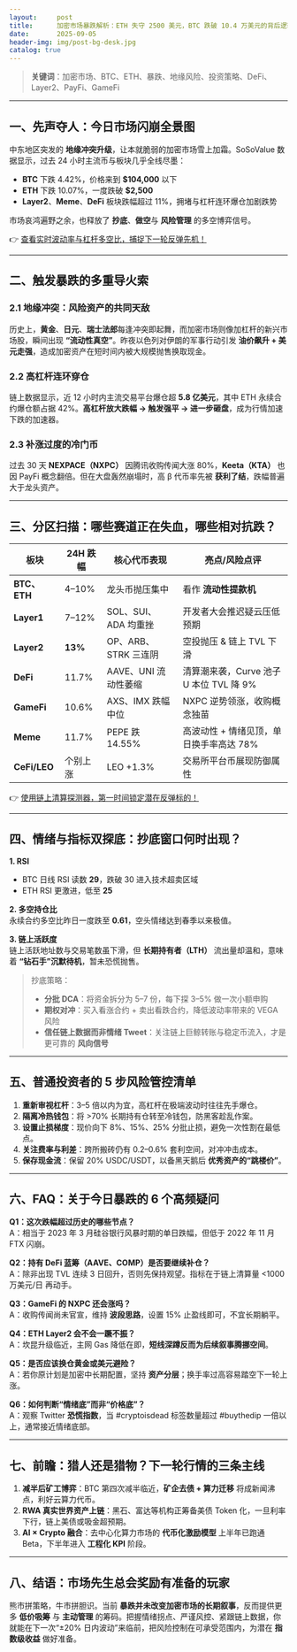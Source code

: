 ```yaml
---
layout:     post
title:      加密市场暴跌解析：ETH 失守 2500 美元，BTC 跌破 10.4 万美元的背后逻辑与避险策略
date:       2025-09-05
header-img: img/post-bg-desk.jpg
catalog: true
---
```


> **关键词**：加密市场、BTC、ETH、暴跌、地缘风险、投资策略、DeFi、Layer2、PayFi、GameFi

---

## 一、先声夺人：今日市场闪崩全景图

中东地区突发的 **地缘冲突升级**，让本就脆弱的加密市场雪上加霜。SoSoValue 数据显示，过去 24 小时主流币与板块几乎全线尽墨：

- **BTC** 下跌 4.42%，价格来到 **$104,000** 以下  
- **ETH** 下跌 10.07%，一度跌破 **$2,500**  
- **Layer2**、**Meme**、**DeFi** 板块跌幅超过 11%，拥堵与杠杆连环爆仓加剧跌势  

市场哀鸿遍野之余，也释放了 **抄底**、**做空**与 **风险管理** 的多空博弈信号。

👉 [查看实时波动率与杠杆多空比，捕捉下一轮反弹先机！](https://okxdog.com/)

---

## 二、触发暴跌的多重导火索

### 2.1 地缘冲突：风险资产的共同天敌  
历史上，**黄金**、**日元**、**瑞士法郎**每逢冲突即起舞，而加密市场则像加杠杆的新兴市场股，瞬间出现 **“流动性真空”**。昨夜以色列对伊朗的军事行动引发 **油价飙升 + 美元走强**，造成加密资产在短时间内被大规模抛售换取现金。

### 2.2 高杠杆连环穿仓  
链上数据显示，近 12 小时内主流交易平台爆仓超 **5.8 亿美元**，其中 ETH 永续合约爆仓额占据 42%。**高杠杆放大跌幅 → 触发强平 → 进一步砸盘**，成为行情加速下跌的加速器。

### 2.3 补涨过度的冷门币  
过去 30 天 **NEXPACE（NXPC）** 因腾讯收购传闻大涨 80%，**Keeta（KTA）** 也因 PayFi 概念翻倍。但在大盘轰然崩塌时，高 β 代币率先被 **获利了结**，跌幅普遍大于龙头资产。

---

## 三、分区扫描：哪些赛道正在失血，哪些相对抗跌？

| 板块 | 24H 跌幅 | 核心代币表现 | 亮点/风险点评 |
|------|---------|--------------|---------------|
| **BTC、ETH** | 4–10% | 龙头币抛压集中 | 看作 **流动性提款机** |
| **Layer1** | 7–12% | SOL、SUI、ADA 均重挫 | 开发者大会推迟疑云压低预期 |
| **Layer2** | **13%** | OP、ARB、STRK 三连阴 | 空投抛压 & 链上 TVL 下滑 |
| **DeFi** | 11.7% | AAVE、UNI 流动性萎缩 | 清算潮来袭，Curve 池子 U 本位 TVL 降 9% |
| **GameFi** | 10.6% | AXS、IMX 跌幅中位 | NXPC 逆势领涨，收购概念独苗 |
| **Meme** | 11.7% | PEPE 跌 14.55% | 高波动性 + 情绪见顶，单日换手率高达 78% |
| **CeFi/LEO** | 个别上涨 | LEO +1.3% | 交易所平台币展现防御属性 |

👉 [使用链上清算探测器，第一时间锁定潜在反弹标的！](https://okxdog.com/)

---

## 四、情绪与指标双探底：抄底窗口何时出现？

**1. RSI**  
- BTC 日线 RSI 读数 **29**，跌破 30 进入技术超卖区域  
- ETH RSI 更激进，低至 **25**

**2. 多空持仓比**  
永续合约多空比昨日一度跌至 **0.61**，空头情绪达到春季以来极值。

**3. 链上活跃度**  
链上活跃地址数与交易笔数虽下滑，但 **长期持有者（LTH）** 流出量却温和，意味着 **“钻石手”沉默待机**，暂未恐慌抛售。

> 抄底策略：  
> - **分批 DCA**：将资金拆分为 5–7 份，每下探 3–5% 做一次小额申购  
> - **期权对冲**：买入看涨合约 + 卖出看跌合约，降低波动率带来的 VEGA 风险  
> - **信任链上数据而非情绪 Tweet**：关注链上巨鲸转账与稳定币流入，才是更可靠的 **风向信号**

---

## 五、普通投资者的 5 步风险管控清单

1. **重新审视杠杆**：3–5 倍以内为宜，高杠杆在极端波动时往往先手爆仓。  
2. **隔离冷热钱包**：将 >70% 长期持有仓转至冷钱包，防黑客趁乱作案。  
3. **设置止损梯度**：现价向下 8%、15%、25% 分批止损，避免一次性割在最低点。  
4. **关注费率与利差**：跨所搬砖仍有 0.2–0.6% 套利空间，对冲冲击成本。  
5. **保存现金流**：保留 20% USDC/USDT，以备黑天鹅后 **优秀资产的“跳楼价”**。

---

## 六、FAQ：关于今日暴跌的 6 个高频疑问

**Q1：这次跌幅超过历史的哪些节点？**  
A：相当于 2023 年 3 月硅谷银行风暴时期的单日跌幅，但低于 2022 年 11 月 FTX 闪崩。

**Q2：持有 DeFi 蓝筹（AAVE、COMP）是否要继续补仓？**  
A：除非出现 TVL 连续 3 日回升，否则先保持观望。指标在于链上清算量 <1000 万美元/日 再动手。

**Q3：GameFi 的 NXPC 还会涨吗？**  
A：收购传闻尚未官宣，维持 **波段思路**，设置 15% 止盈线即可，不宜长期躺平。

**Q4：ETH Layer2 会不会一蹶不振？**  
A：坎昆升级临近，主网 Gas 降低在即，**短线深蹲反而为后续叙事腾挪空间**。

**Q5：是否应该换仓黄金或美元避险？**  
A：若你原计划是加密中长期配置，坚持 **资产分层**；换手率过高容易踏空下一轮上涨。

**Q6：如何判断“情绪底”而非“价格底”？**  
A：观察 Twitter **恐慌指数**，当 #cryptoisdead 标签数量超过 #buythedip 一倍以上，通常接近情绪底部。

---

## 七、前瞻：猎人还是猎物？下一轮行情的三条主线

1. **减半后矿工博弈**：BTC 第四次减半临近，**矿企去债 + 算力迁移** 将成新闻沸点，利好云算力代币。  
2. **RWA 真实世界资产上链**：黑石、富达等机构正筹备美债 Token 化，一旦利率下行，链上美债或吸金超预期。  
3. **AI × Crypto 融合**：去中心化算力市场的 **代币化激励模型** 上半年已跑通 Beta，下半年进入 **工程化 KPI** 阶段。

---

## 八、结语：市场先生总会奖励有准备的玩家

熊市拼策略，牛市拼胆识。当前 **暴跌并未改变加密市场的长期叙事**，反而提供更多 **低价吸筹** 与 **主动管理** 的筹码。把握情绪拐点、严谨风控、紧跟链上数据，你就能在下一次“±20% 日内波动”来临前，把风险控制在可承受范围内，为潜在 **指数级收益** 做好准备。